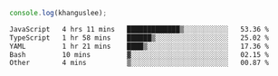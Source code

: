 ```js
console.log(khanguslee);
```

<!--START_SECTION:waka-->

```txt
JavaScript   4 hrs 11 mins   █████████████▒░░░░░░░░░░░   53.36 %
TypeScript   1 hr 58 mins    ██████▒░░░░░░░░░░░░░░░░░░   25.02 %
YAML         1 hr 21 mins    ████▒░░░░░░░░░░░░░░░░░░░░   17.36 %
Bash         10 mins         ▓░░░░░░░░░░░░░░░░░░░░░░░░   02.15 %
Other        4 mins          ▒░░░░░░░░░░░░░░░░░░░░░░░░   00.87 %
```

<!--END_SECTION:waka-->

<!--
**khanguslee/khanguslee** is a ✨ _special_ ✨ repository because its `README.md` (this file) appears on your GitHub profile.

Here are some ideas to get you started:

- 🔭 I’m currently working on ...
- 🌱 I’m currently learning ...
- 👯 I’m looking to collaborate on ...
- 🤔 I’m looking for help with ...
- 💬 Ask me about ...
- 📫 How to reach me: ...
- 😄 Pronouns: ...
- ⚡ Fun fact: ...
-->
